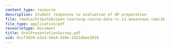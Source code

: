 ```yaml
---
content_type: resource
description: Student responses to evaluation of OP preparation
file: /media/https%3A/open-learning-course-data-rc.s3.amazonaws.com/16-621-experimental-projects-i-spring-2003/0ccf3d39e2a356e4410e2d21dbee2019_OralPresentationSurvey.pdf
file_type: application/pdf
resourcetype: Document
title: OralPresentationSurvey.pdf
uid: 0ccf3d39-e2a3-56e4-410e-2d21dbee2019
---
```

